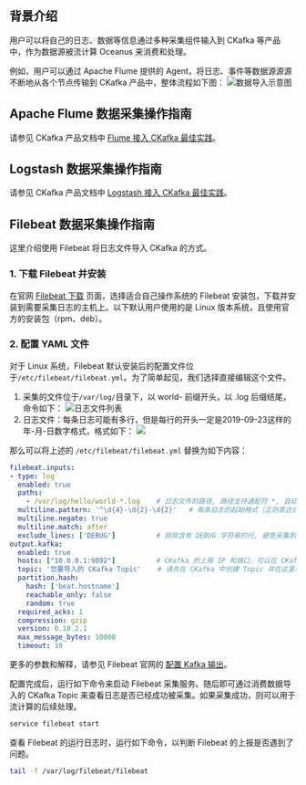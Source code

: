 ## 背景介绍
用户可以将自己的日志、数据等信息通过多种采集组件输入到 CKafka 等产品中，作为数据源被流计算 Oceanus 来消费和处理。

例如，用户可以通过 Apache Flume 提供的 Agent，将日志、事件等数据源源源不断地从各个节点传输到 CKafka 产品中，整体流程如下图：
![数据导入示意图](https://main.qcloudimg.com/raw/ff2d49211dc0cc01388f88dd14306a43.png)

## Apache Flume 数据采集操作指南

请参见 CKafka 产品文档中 [Flume 接入 CKafka 最佳实践](https://cloud.tencent.com/document/product/597/10777)。

## Logstash 数据采集操作指南

请参见 CKafka 产品文档中 [Logstash 接入 CKafka 最佳实践](https://cloud.tencent.com/document/product/597/11487)。

## Filebeat 数据采集操作指南

这里介绍使用 Filebeat 将日志文件导入 CKafka 的方式。

### 1. 下载 Filebeat 并安装
在官网 [Filebeat 下载](https://www.elastic.co/cn/downloads/beats/filebeat) 页面，选择适合自己操作系统的 Filebeat 安装包，下载并安装到需要采集日志的主机上。以下默认用户使用的是 Linux 版本系统，且使用官方的安装包（rpm、deb）。
### 2. 配置 YAML 文件
对于 Linux 系统，Filebeat 默认安装后的配置文件位于`/etc/filebeat/filebeat.yml`。为了简单起见，我们选择直接编辑这个文件。
1. 采集的文件位于`/var/log/`目录下，以 world- 前缀开头，以 .log 后缀结尾，命令如下：
![日志文件列表](https://main.qcloudimg.com/raw/6c622d3c49bd421e1fcda3c9253c910e.jpg)
2. 日志文件：每条日志可能有多行，但是每行的开头一定是2019-09-23这样的年-月-日数字格式，格式如下：
![](https://main.qcloudimg.com/raw/2c11d552c5e9c1f78c40417660287811.jpg)

那么可以将上述的 `/etc/filebeat/filebeat.yml` 替换为如下内容：

```yaml
filebeat.inputs:
- type: log
  enabled: true
  paths:
    - /var/log/hello/world-*.log 	# 日志文件的路径, 路径支持通配符 *, 自动发现新增的日志
  multiline.pattern: '^\d{4}-\d{2}-\d{2}'	# 每条日志的起始格式（正则表达式）, 根据实际情况进行调整
  multiline.negate: true
  multiline.match: after
  exclude_lines: ['DEBUG']			# 排除含有 DEBUG 字符串的行, 避免采集到大量调试日志
output.kafka:
  enabled: true
  hosts: ["10.0.0.1:9092"]			# CKafka 的上报 IP 和端口，可以在 CKafka 的详情页查看
  topic: '您要导入的 CKafka Topic'	 # 请先在 CKafka 中创建 Topic 并在这里填写
  partition.hash:
    hash: ['beat.hostname']
    reachable_only: false
    random: true
  required_acks: 1
  compression: gzip
  version: 0.10.2.1
  max_message_bytes: 10000
  timeout: 10
```

更多的参数和解释，请参见 Filebeat 官网的 [配置 Kafka 输出](https://www.elastic.co/guide/en/beats/filebeat/master/kafka-output.html)。

配置完成后，运行如下命令来启动 Filebeat 采集服务。随后即可通过消费数据导入的 CKafka Topic 来查看日志是否已经成功被采集。如果采集成功，则可以用于流计算的后续处理。
```bash
service filebeat start
```
查看 Filebeat 的运行日志时，运行如下命令，以判断 Filebeat 的上报是否遇到了问题。
```bash
tail -f /var/log/filebeat/filebeat
```


